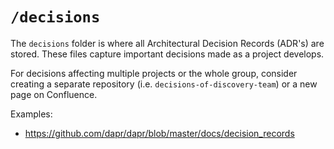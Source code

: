 # `/decisions`

The `decisions` folder is where all Architectural Decision Records (ADR's) are stored.
These files capture important decisions made as a project develops.

For decisions affecting multiple projects or the whole group, consider creating a separate repository (i.e. `decisions-of-discovery-team`) or a new page on Confluence.

Examples:

- https://github.com/dapr/dapr/blob/master/docs/decision_records